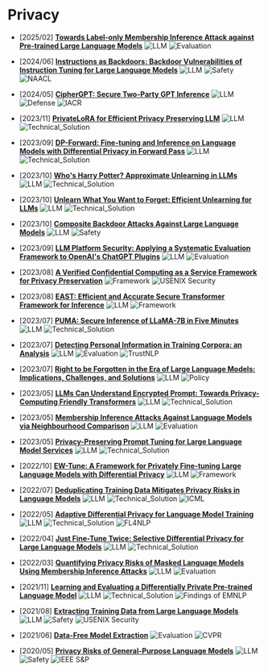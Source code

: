 # Privacy

- [2025/02] **[Towards Label-only Membership Inference Attack against Pre-trained Large Language Models](https://arxiv.org/abs/2502.18943)** ![LLM](https://img.shields.io/badge/LLM-589cf4) ![Evaluation](https://img.shields.io/badge/Evaluation-87b800)

- [2024/06] **[Instructions as Backdoors: Backdoor Vulnerabilities of Instruction Tuning for Large Language Models](https://aclanthology.org/2024.naacl-long.171/)** ![LLM](https://img.shields.io/badge/LLM-589cf4) ![Safety](https://img.shields.io/badge/Safety-87b800) ![NAACL](https://img.shields.io/badge/NAACL-f1b800)

- [2024/05] **[CipherGPT: Secure Two-Party GPT Inference](https://eprint.iacr.org/2023/1147)** ![LLM](https://img.shields.io/badge/LLM-589cf4) ![Defense](https://img.shields.io/badge/Defense-87b800) ![IACR](https://img.shields.io/badge/IACR-f1b800)

- [2023/11] **[PrivateLoRA for Efficient Privacy Preserving LLM](https://arxiv.org/abs/2311.14030)** ![LLM](https://img.shields.io/badge/LLM-589cf4) ![Technical_Solution](https://img.shields.io/badge/Technical_Solution-87b800)

- [2023/09] **[DP-Forward: Fine-tuning and Inference on Language Models with Differential Privacy in Forward Pass](https://arxiv.org/abs/2309.06746)** ![LLM](https://img.shields.io/badge/LLM-589cf4) ![Technical_Solution](https://img.shields.io/badge/Technical_Solution-87b800)

- [2023/10] **[Who's Harry Potter? Approximate Unlearning in LLMs](https://arxiv.org/abs/2310.02238)** ![LLM](https://img.shields.io/badge/LLM-589cf4) ![Technical_Solution](https://img.shields.io/badge/Technical_Solution-87b800)

- [2023/10] **[Unlearn What You Want to Forget: Efficient Unlearning for LLMs](https://arxiv.org/abs/2310.20150)** ![LLM](https://img.shields.io/badge/LLM-589cf4) ![Technical_Solution](https://img.shields.io/badge/Technical_Solution-87b800)

- [2023/10] **[Composite Backdoor Attacks Against Large Language Models](https://arxiv.org/abs/2310.07676)** ![LLM](https://img.shields.io/badge/LLM-589cf4) ![Safety](https://img.shields.io/badge/Safety-87b800)

- [2023/09] **[LLM Platform Security: Applying a Systematic Evaluation Framework to OpenAI's ChatGPT Plugins](https://arxiv.org/abs/2309.10254)** ![LLM](https://img.shields.io/badge/LLM-589cf4) ![Evaluation](https://img.shields.io/badge/Evaluation-87b800)

- [2023/08] **[A Verified Confidential Computing as a Service Framework for Privacy Preservation](https://www.usenix.org/conference/usenixsecurity23/presentation/chen-hongbo)** ![Framework](https://img.shields.io/badge/Framework-87b800) ![USENIX Security](https://img.shields.io/badge/USENIX_Security-f1b800)

- [2023/08] **[EAST: Efficient and Accurate Secure Transformer Framework for Inference](https://arxiv.org/abs/2308.09923)** ![LLM](https://img.shields.io/badge/LLM-589cf4) ![Framework](https://img.shields.io/badge/Framework-87b800)

- [2023/07] **[PUMA: Secure Inference of LLaMA-7B in Five Minutes](https://arxiv.org/abs/2307.12533)** ![LLM](https://img.shields.io/badge/LLM-589cf4) ![Technical_Solution](https://img.shields.io/badge/Technical_Solution-87b800)

- [2023/07] **[Detecting Personal Information in Training Corpora: an Analysis](https://aclanthology.org/2023.trustnlp-1.18/)** ![LLM](https://img.shields.io/badge/LLM-589cf4) ![Evaluation](https://img.shields.io/badge/Evaluation-87b800) ![TrustNLP](https://img.shields.io/badge/TrustNLP-f1b800)

- [2023/07] **[Right to be Forgotten in the Era of Large Language Models: Implications, Challenges, and Solutions](https://arxiv.org/abs/2307.03941)** ![LLM](https://img.shields.io/badge/LLM-589cf4) ![Policy](https://img.shields.io/badge/Policy-87b800)

- [2023/05] **[LLMs Can Understand Encrypted Prompt: Towards Privacy-Computing Friendly Transformers](https://arxiv.org/abs/2305.18396)** ![LLM](https://img.shields.io/badge/LLM-589cf4) ![Technical_Solution](https://img.shields.io/badge/Technical_Solution-87b800)

- [2023/05] **[Membership Inference Attacks Against Language Models via Neighbourhood Comparison](https://arxiv.org/abs/2305.18462)** ![LLM](https://img.shields.io/badge/LLM-589cf4) ![Evaluation](https://img.shields.io/badge/Evaluation-87b800)

- [2023/05] **[Privacy-Preserving Prompt Tuning for Large Language Model Services](https://arxiv.org/abs/2305.06212)** ![LLM](https://img.shields.io/badge/LLM-589cf4) ![Technical_Solution](https://img.shields.io/badge/Technical_Solution-87b800)

- [2022/10] **[EW-Tune: A Framework for Privately Fine-tuning Large Language Models with Differential Privacy](https://arxiv.org/abs/2210.15042)** ![LLM](https://img.shields.io/badge/LLM-589cf4) ![Framework](https://img.shields.io/badge/Framework-87b800)

- [2022/07] **[Deduplicating Training Data Mitigates Privacy Risks in Language Models](https://proceedings.mlr.press/v162/kandpal22a/kandpal22a.pdf)** ![LLM](https://img.shields.io/badge/LLM-589cf4) ![Technical_Solution](https://img.shields.io/badge/Technical_Solution-87b800) ![ICML](https://img.shields.io/badge/ICML-f1b800)

- [2022/05] **[Adaptive Differential Privacy for Language Model Training](https://aclanthology.org/2022.fl4nlp-1.3/)** ![LLM](https://img.shields.io/badge/LLM-589cf4) ![Technical_Solution](https://img.shields.io/badge/Technical_Solution-87b800) ![FL4NLP](https://img.shields.io/badge/FL4NLP-f1b800)

- [2022/04] **[Just Fine-Tune Twice: Selective Differential Privacy for Large Language Models](https://arxiv.org/pdf/2204.07667)** ![LLM](https://img.shields.io/badge/LLM-589cf4) ![Technical_Solution](https://img.shields.io/badge/Technical_Solution-87b800)

- [2022/03] **[Quantifying Privacy Risks of Masked Language Models Using Membership Inference Attacks](https://arxiv.org/abs/2203.03929)** ![LLM](https://img.shields.io/badge/LLM-589cf4) ![Evaluation](https://img.shields.io/badge/Evaluation-87b800)

- [2021/11] **[Learning and Evaluating a Differentially Private Pre-trained Language Model](https://aclanthology.org/2021.findings-emnlp.102.pdf)** ![LLM](https://img.shields.io/badge/LLM-589cf4) ![Technical_Solution](https://img.shields.io/badge/Technical_Solution-87b800) ![Findings of EMNLP](https://img.shields.io/badge/Findings_of_EMNLP-f1b800)

- [2021/08] **[Extracting Training Data from Large Language Models](https://www.usenix.org/system/files/sec21-carlini-extracting.pdf)** ![LLM](https://img.shields.io/badge/LLM-589cf4) ![Safety](https://img.shields.io/badge/Safety-87b800) ![USENIX Security](https://img.shields.io/badge/USENIX_Security-f1b800)

- [2021/06] **[Data-Free Model Extraction](https://openaccess.thecvf.com/content/CVPR2021/html/Truong_Data-Free_Model_Extraction_CVPR_2021_paper.html)** ![Evaluation](https://img.shields.io/badge/Evaluation-87b800) ![CVPR](https://img.shields.io/badge/CVPR-f1b800)

- [2020/05] **[Privacy Risks of General-Purpose Language Models](https://ieeexplore.ieee.org/document/9152761)** ![LLM](https://img.shields.io/badge/LLM-589cf4) ![Safety](https://img.shields.io/badge/Safety-87b800) ![IEEE S&P](https://img.shields.io/badge/IEEE_S&P-f1b800)









